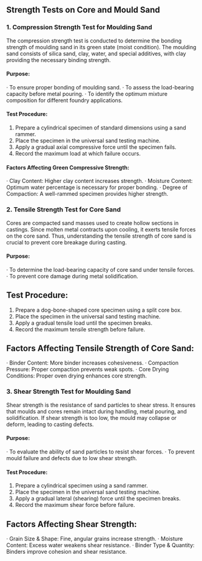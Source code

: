 ## Strength Tests on Core and Mould Sand

### 1. Compression Strength Test for Moulding Sand

The compression strength test is conducted to determine the bonding strength of moulding sand in its green state (moist condition). The moulding sand consists of silica sand, clay, water, and special additives, with clay providing the necessary binding strength.

#### Purpose:
· To ensure proper bonding of moulding sand.
· To assess the load-bearing capacity before metal pouring.
· To identify the optimum mixture composition for different foundry applications.

#### Test Procedure:
1. Prepare a cylindrical specimen of standard dimensions using a sand rammer.
2. Place the specimen in the universal sand testing machine.
3. Apply a gradual axial compressive force until the specimen fails.
4. Record the maximum load at which failure occurs.

#### Factors Affecting Green Compressive Strength:
· Clay Content: Higher clay content increases strength.
· Moisture Content: Optimum water percentage is necessary for proper bonding.
· Degree of Compaction: A well-rammed specimen provides higher strength.

### 2. Tensile Strength Test for Core Sand

Cores are compacted sand masses used to create hollow sections in castings. Since molten metal contracts upon cooling, it exerts tensile forces on the core sand. Thus, understanding the tensile strength of core sand is crucial to prevent core breakage during casting.

#### Purpose:
· To determine the load-bearing capacity of core sand under tensile forces.
· To prevent core damage during metal solidification.

## Test Procedure:
1. Prepare a dog-bone-shaped core specimen using a split core box.
2. Place the specimen in the universal sand testing machine.
3. Apply a gradual tensile load until the specimen breaks.
4. Record the maximum tensile strength before failure.

## Factors Affecting Tensile Strength of Core Sand:
· Binder Content: More binder increases cohesiveness.
· Compaction Pressure: Proper compaction prevents weak spots.
· Core Drying Conditions: Proper oven drying enhances core strength.

### 3. Shear Strength Test for Moulding Sand

Shear strength is the resistance of sand particles to shear stress. It ensures that moulds and cores remain intact during handling, metal pouring, and solidification. If shear strength is too low, the mould may collapse or deform, leading to casting defects.

#### Purpose:
· To evaluate the ability of sand particles to resist shear forces.
· To prevent mould failure and defects due to low shear strength.

#### Test Procedure:
1. Prepare a cylindrical specimen using a sand rammer.
2. Place the specimen in the universal sand testing machine.
3. Apply a gradual lateral (shearing) force until the specimen breaks.
4. Record the maximum shear force before failure.

## Factors Affecting Shear Strength:
· Grain Size & Shape: Fine, angular grains increase strength.
· Moisture Content: Excess water weakens shear resistance.
· Binder Type & Quantity: Binders improve cohesion and shear resistance.

